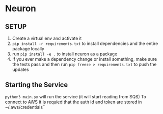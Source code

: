 # Neuron

## SETUP
1. Create a virtual env and activate it
2. `pip install -r requirements.txt` to install dependencies and the entire package locally
3. run `pip install -e .` to install neuron as a package
3. If you ever make a dependency change or install something, make sure the tests pass and then run `pip freeze > requirements.txt` to push the updates

## Starting the Service
`python3 main.py` will run the service (it will start reading from SQS)
To connect to AWS it is requied that the auth id and token are stored in ~/.aws/credentials``
